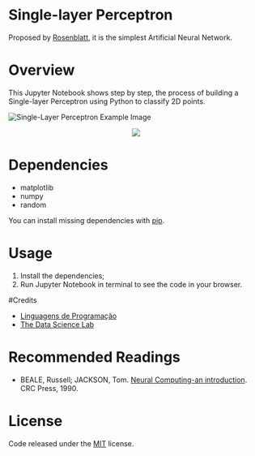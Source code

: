 # Single-layer Perceptron

Proposed by [Rosenblatt](https://en.wikipedia.org/wiki/Frank_Rosenblatt "Rosenblatt"), it is the simplest Artificial Neural Network.

# Overview

This Jupyter Notebook shows step by step, the process of building a Single-layer Perceptron using Python to classify 2D points.

![Single-Layer Perceptron Example Image](https://raw.githubusercontent.com/whoisraibolt/Single-Layer-Perceptron/master/Single-Layer-Perceptron-Example-Image.png)

<div style="text-align:center"><img src="https://raw.githubusercontent.com/whoisraibolt/Single-Layer-Perceptron/master/Single-Layer-Perceptron-Example-Image.png"/></div>

# Dependencies

- matplotlib
- numpy
- random

You can install missing dependencies with [pip](https://pip.pypa.io/en/stable/ "pip").

# Usage

1. Install the dependencies;
2. Run Jupyter Notebook in terminal to see the code in your browser.

#Credits

- [Linguagens de Programação](https://linguagensdeprogramacao.wordpress.com/2011/09/03/perceptron-usando-python/ "Linguagens de Programação")
- [The Data Science Lab](https://datasciencelab.wordpress.com/2014/01/10/machine-learning-classics-the-perceptron/ "The Data Science Lab")

# Recommended Readings

- BEALE, Russell; JACKSON, Tom. [Neural Computing-an introduction](https://bayanbox.ir/view/7901640340179926235/Neural-Computing-An-Introduction.pdf "Neural Computing-an introduction"). CRC Press, 1990.

# License

Code released under the [MIT](https://github.com/whoisraibolt/Single-Layer-Perceptron/blob/master/LICENSE "MIT") license.

